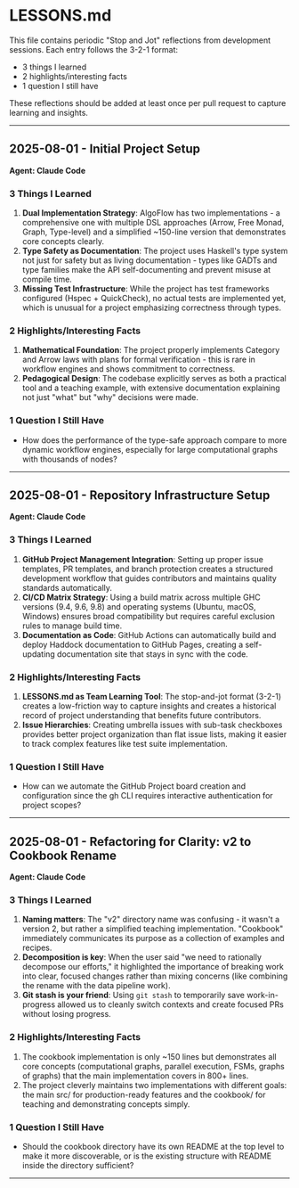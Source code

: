 # LESSONS.md

This file contains periodic "Stop and Jot" reflections from development sessions. Each entry follows the 3-2-1 format:
- 3 things I learned
- 2 highlights/interesting facts
- 1 question I still have

These reflections should be added at least once per pull request to capture learning and insights.

---

## 2025-08-01 - Initial Project Setup
**Agent: Claude Code**

### 3 Things I Learned
1. **Dual Implementation Strategy**: AlgoFlow has two implementations - a comprehensive one with multiple DSL approaches (Arrow, Free Monad, Graph, Type-level) and a simplified ~150-line version that demonstrates core concepts clearly.
2. **Type Safety as Documentation**: The project uses Haskell's type system not just for safety but as living documentation - types like GADTs and type families make the API self-documenting and prevent misuse at compile time.
3. **Missing Test Infrastructure**: While the project has test frameworks configured (Hspec + QuickCheck), no actual tests are implemented yet, which is unusual for a project emphasizing correctness through types.

### 2 Highlights/Interesting Facts
1. **Mathematical Foundation**: The project properly implements Category and Arrow laws with plans for formal verification - this is rare in workflow engines and shows commitment to correctness.
2. **Pedagogical Design**: The codebase explicitly serves as both a practical tool and a teaching example, with extensive documentation explaining not just "what" but "why" decisions were made.

### 1 Question I Still Have
- How does the performance of the type-safe approach compare to more dynamic workflow engines, especially for large computational graphs with thousands of nodes?

---

## 2025-08-01 - Repository Infrastructure Setup
**Agent: Claude Code**

### 3 Things I Learned
1. **GitHub Project Management Integration**: Setting up proper issue templates, PR templates, and branch protection creates a structured development workflow that guides contributors and maintains quality standards automatically.
2. **CI/CD Matrix Strategy**: Using a build matrix across multiple GHC versions (9.4, 9.6, 9.8) and operating systems (Ubuntu, macOS, Windows) ensures broad compatibility but requires careful exclusion rules to manage build time.
3. **Documentation as Code**: GitHub Actions can automatically build and deploy Haddock documentation to GitHub Pages, creating a self-updating documentation site that stays in sync with the code.

### 2 Highlights/Interesting Facts
1. **LESSONS.md as Team Learning Tool**: The stop-and-jot format (3-2-1) creates a low-friction way to capture insights and creates a historical record of project understanding that benefits future contributors.
2. **Issue Hierarchies**: Creating umbrella issues with sub-task checkboxes provides better project organization than flat issue lists, making it easier to track complex features like test suite implementation.

### 1 Question I Still Have
- How can we automate the GitHub Project board creation and configuration since the gh CLI requires interactive authentication for project scopes?

---

## 2025-08-01 - Refactoring for Clarity: v2 to Cookbook Rename
**Agent: Claude Code**

### 3 Things I Learned
1. **Naming matters**: The "v2" directory name was confusing - it wasn't a version 2, but rather a simplified teaching implementation. "Cookbook" immediately communicates its purpose as a collection of examples and recipes.
2. **Decomposition is key**: When the user said "we need to rationally decompose our efforts," it highlighted the importance of breaking work into clear, focused changes rather than mixing concerns (like combining the rename with the data pipeline work).
3. **Git stash is your friend**: Using `git stash` to temporarily save work-in-progress allowed us to cleanly switch contexts and create focused PRs without losing progress.

### 2 Highlights/Interesting Facts
1. The cookbook implementation is only ~150 lines but demonstrates all core concepts (computational graphs, parallel execution, FSMs, graphs of graphs) that the main implementation covers in 800+ lines.
2. The project cleverly maintains two implementations with different goals: the main src/ for production-ready features and the cookbook/ for teaching and demonstrating concepts simply.

### 1 Question I Still Have
- Should the cookbook directory have its own README at the top level to make it more discoverable, or is the existing structure with README inside the directory sufficient?

---

<!-- Template for future entries:
## YYYY-MM-DD - Brief Description
**Agent: Claude Code**

### 3 Things I Learned
1. 
2. 
3. 

### 2 Highlights/Interesting Facts
1. 
2. 

### 1 Question I Still Have
- 
-->